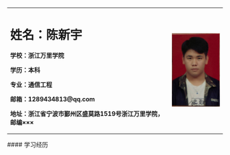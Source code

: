 <table border="0">
  <tr>
    <td width="75%">
      <h1>姓名：陈新宇</h1>
      <p><b>学校：浙江万里学院</b></p>
      <p><b>学历：本科</b></p>
      <p><b>专业：通信工程</b></p>
      <p><b>邮箱：1289434813@qq.com</b></p>
      <p><b>地址：浙江省宁波市鄞州区盛莫路1519号浙江万里学院，邮编×××</b></p>
</td>
    <td width="25%">
      <img src="/zhengjianzhao.jpg" width="100%">
    </td>
  </tr>
</table>
#### 学习经历
